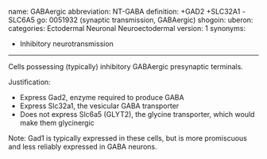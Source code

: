 name: GABAergic
abbreviation: NT-GABA
definition: +GAD2 +SLC32A1 -SLC6A5
go: 0051932 (synaptic transmission, GABAergic)
shogoin: 
uberon: 
categories: Ectodermal Neuronal Neuroectodermal
version: 1
synonyms:
- Inhibitory neurotransmission
---

Cells possessing (typically) inhibitory GABAergic presynaptic terminals. 

Justification:

* Express Gad2, enzyme required to produce GABA
* Express Slc32a1, the vesicular GABA transporter
* Does not express Slc6a5 (GLYT2), the glycine transporter, which would make them glycinergic

Note: Gad1 is typically expressed in these cells, but is more promiscuous and less reliably expressed in GABA neurons.
